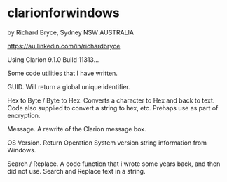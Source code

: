 # clarionforwindows
by Richard Bryce, Sydney NSW AUSTRALIA

https://au.linkedin.com/in/richardbryce

Using Clarion 9.1.0 Build 11313...


Some code utilities that I have written.

GUID.
Will return a global unique identifier.

Hex to Byte / Byte to Hex.
Converts a character to Hex and back to text. Code also supplied to convert a string to hex, etc.
Prehaps use as part of encryption.

Message.
A rewrite of the Clarion message box.

OS Version.
Return Operation System version string information from Windows.

Search / Replace.
A code function that i wrote some years back, and then did not use. Search and Replace text in a string.



